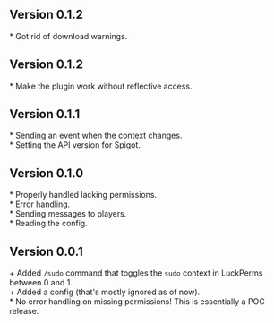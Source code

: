 Version 0.1.2
-------------

\* Got rid of download warnings.  


Version 0.1.2
-------------

\* Make the plugin work without reflective access.  


Version 0.1.1
-------------

\* Sending an event when the context changes.  
\* Setting the API version for Spigot.  


Version 0.1.0
-------------

\* Properly handled lacking permissions.  
\* Error handling.  
\* Sending messages to players.  
\* Reading the config.  


Version 0.0.1
-------------

\+ Added `/sudo` command that toggles the `sudo` context in LuckPerms between 0 and 1.  
\+ Added a config (that's mostly ignored as of now).  
\* No error handling on missing permissions! This is essentially a POC release.  
